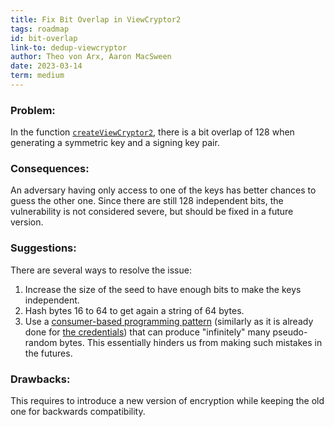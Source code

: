 ```yaml
---
title: Fix Bit Overlap in ViewCryptor2
tags: roadmap
id: bit-overlap
link-to: dedup-viewcryptor
author: Theo von Arx, Aaron MacSween
date: 2023-03-14
term: medium
---
```


### Problem:

In the function
[`createViewCryptor2`](https://github.com/xwiki-labs/chainpad-crypto/blob/c8b76b895f67719a3b799daac3d832fdfea45613/crypto.js#L206-L214),
there is a bit overlap of 128 when generating a symmetric key and a
signing key pair.

### Consequences:

An adversary having only access to one of the keys has better chances to
guess the other one. Since there are still 128 independent bits, the
vulnerability is not considered severe, but should be fixed in a future
version.

### Suggestions:

There are several ways to resolve the issue:

<!-- XXX Check links -->

1.  Increase the size of the seed to have enough bits to make the keys
    independent.
2.  Hash bytes 16 to 64 to get again a string of 64 bytes.
3.  Use a [consumer-based programming
    pattern](https://git.xwikisas.com/xwiki-labs/blueprints/-/blob/8ade62e6245dd6d39106ac91376886bafa9ca9c5/prng.js)
    (similarly as it is already done for [the
    credentials](https://github.com/xwiki-labs/cryptpad/blob/ce56447031c7644d87d802d5f5b22afbc7b7b923/www/common/common-credential.js#L50-L86))
    that can produce "infinitely" many pseudo-random bytes. This
    essentially hinders us from making such mistakes in the futures.

### Drawbacks:

This requires to introduce a new version of encryption while keeping the
old one for backwards compatibility.
